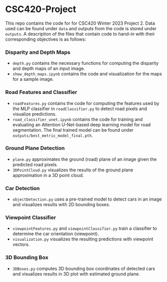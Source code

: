 # CSC420-Project
This repo contains the code for for CSC420 Winter 2023 Project 2. Data used can be found under `data` and outputs from the code is stored under `outputs`.
A description of the files that contain code to hand-in with their corresponding objectives is as follows:   

### Disparity and Depth Maps
* `depth.py` contains the necessary functions for computing the disparity and depth maps of an input image. 
* `show_depth_maps.ipynb` contains the code and visualization for the maps for a sample image. 

### Road Features and Classifier
* `roadFeatures.py` contains the code for computing the features used by the MLP classifier in  `roadClassifier.py` to detect road pixels
and visualize predictions. 
* `road_classifier_unet.ipynb` contains the code for training and evaluating an Attention U-Net-based deep learning model for road segmentation. 
The final trained model can be found under `outputs/best_metric_model_final.pth`. 

### Ground Plane Detection 
* `plane.py` approximates the ground (road) plane of an image given the predicted road pixels. 
* `3DPointCloud.py` visualizes the results of the ground plane approximation in a 3D point cloud. 

### Car Detection
* `objectDetection.py` uses a pre-trained model to detect cars in an image and visualizes results with 2D bounding boxes. 

### Viewpoint Classifier 
* `viewpointFeatures.py` and `viewpointClassifier.py` train a classifier to determine the car orientation (viewpoint). 
* `visualization.py` visualizes the resulting predictions with viewpoint vectors.

### 3D Bounding Box
* `3DBoxes.py` computes 3D bounding box coordinates of detected cars and visualizes results in 3D plot with estimated ground plane. 
